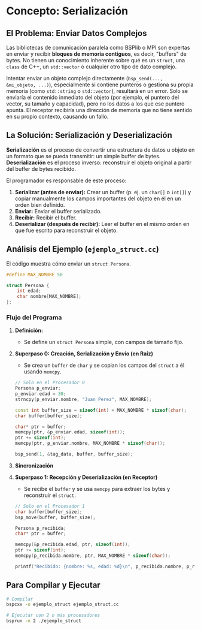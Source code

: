 # Concepto: Serialización

## El Problema: Enviar Datos Complejos

Las bibliotecas de comunicación paralela como BSPlib o MPI son expertas en enviar y recibir **bloques de memoria contiguos**, es decir, "buffers" de bytes. No tienen un conocimiento inherente sobre qué es un `struct`, una `class` de C++, un `std::vector` o cualquier otro tipo de dato complejo.

Intentar enviar un objeto complejo directamente (`bsp_send(..., &mi_objeto, ...)`), especialmente si contiene punteros o gestiona su propia memoria (como `std::string` o `std::vector`), resultará en un error. Solo se enviaría el contenido inmediato del objeto (por ejemplo, el puntero del vector, su tamaño y capacidad), pero no los datos a los que ese puntero apunta. El receptor recibiría una dirección de memoria que no tiene sentido en su propio contexto, causando un fallo.

## La Solución: Serialización y Deserialización

**Serialización** es el proceso de convertir una estructura de datos u objeto en un formato que se pueda transmitir: un simple buffer de bytes.
**Deserialización** es el proceso inverso: reconstruir el objeto original a partir del buffer de bytes recibido.

El programador es responsable de este proceso:
1.  **Serializar (antes de enviar):** Crear un buffer (p. ej. un `char[]` o `int[]`) y copiar manualmente los campos importantes del objeto en él en un orden bien definido.
2.  **Enviar:** Enviar el buffer serializado.
3.  **Recibir:** Recibir el buffer.
4.  **Deserializar (después de recibir):** Leer el buffer en el mismo orden en que fue escrito para reconstruir el objeto.

## Análisis del Ejemplo (`ejemplo_struct.cc`)

El código muestra cómo enviar un `struct Persona`.

```cpp
#define MAX_NOMBRE 50

struct Persona {
    int edad;
    char nombre[MAX_NOMBRE];
};
```

### Flujo del Programa

1.  **Definición:**
    - Se define un `struct Persona` simple, con campos de tamaño fijo.
2.  **Superpaso 0: Creación, Serialización y Envío (en Raíz)**
    -   Se crea un `buffer` de `char` y se copian los campos del `struct` a él usando `memcpy`.

    ```cpp
    // Solo en el Procesador 0
    Persona p_enviar;
    p_enviar.edad = 30;
    strncpy(p_enviar.nombre, "Juan Perez", MAX_NOMBRE);

    const int buffer_size = sizeof(int) + MAX_NOMBRE * sizeof(char);
    char buffer[buffer_size];
    
    char* ptr = buffer;
    memcpy(ptr, &p_enviar.edad, sizeof(int));
    ptr += sizeof(int);
    memcpy(ptr, p_enviar.nombre, MAX_NOMBRE * sizeof(char));

    bsp_send(1, &tag_data, buffer, buffer_size);
    ```

3.  **Sincronización**
4.  **Superpaso 1: Recepción y Deserialización (en Receptor)**
    -   Se recibe el `buffer` y se usa `memcpy` para extraer los bytes y reconstruir el `struct`.

    ```cpp
    // Solo en el Procesador 1
    char buffer[buffer_size];
    bsp_move(buffer, buffer_size);

    Persona p_recibida;
    char* ptr = buffer;

    memcpy(&p_recibida.edad, ptr, sizeof(int));
    ptr += sizeof(int);
    memcpy(p_recibida.nombre, ptr, MAX_NOMBRE * sizeof(char));

    printf("Recibido: {nombre: %s, edad: %d}\n", p_recibida.nombre, p_recibida.edad);
    ```

## Para Compilar y Ejecutar

```bash
# Compilar
bspcxx -o ejemplo_struct ejemplo_struct.cc

# Ejecutar con 2 o más procesadores
bsprun -n 2 ./ejemplo_struct
``` 